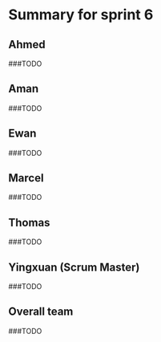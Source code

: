 # Summary for sprint 6

## Ahmed

###TODO


## Aman 

###TODO


## Ewan 

###TODO


## Marcel 

###TODO


## Thomas

###TODO


## Yingxuan (Scrum Master)

###TODO


## Overall team

###TODO